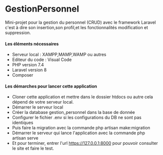 # GestionPersonnel

Mini-projet pour la gestion du personnel (CRUD) avec le framework Laravel c'est à dire son insertion,son profil,et les fonctionnalités modification et suppression.

#### Les éléments nécessaires

* Serveur local : XAMPP,MAMP,WAMP ou autres
* Editeur du code : Visual Code 
* PHP version 7.4
* Laravel version 8
* Composer

#### Les démarches pour lancer cette application

* Cloner cette application et mettre dans le dossier htdocs ou autre cela dépend de votre serveur local.
* Démarrer le serveur local
* Créer la database gestion_personnel dans la base de donnée
* Configurer le fichier .env si les configurations du DB ne sont pas identiques 
* Puis faire la migration avec la commande php artisan make:migration
* Démarrer le serveur qui lance l'application avec la commande php artisan serve
* Et pour terminer, entrer l'url https://127.0.0.1:8000 pour pouvoir consulter le site et faire le test.




